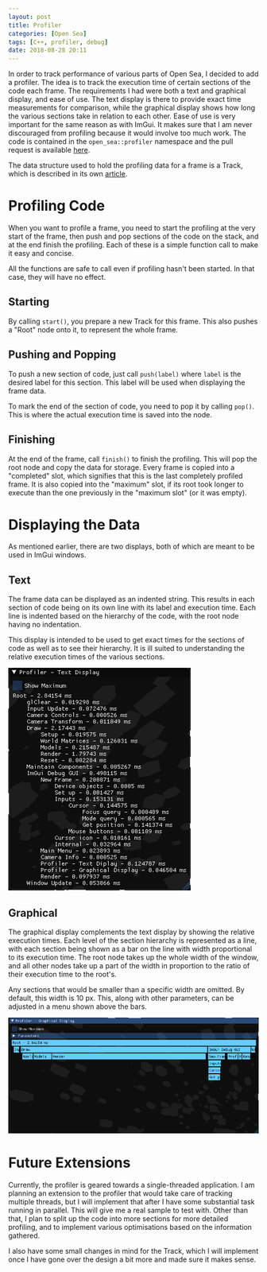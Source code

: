 ```yaml
---
layout: post
title: Profiler
categories: [Open Sea]
tags: [C++, profiler, debug]
date: 2018-08-28 20:11
---
```

In order to track performance of various parts of Open Sea, I decided to add a profiler.
The idea is to track the execution time of certain sections of the code each frame.
The requirements I had were both a text and graphical display, and ease of use.
The text display is there to provide exact time measurements for comparison, while the graphical display shows how long the various sections take in relation to each other.
Ease of use is very important for the same reason as with ImGui.
It makes sure that I am never discouraged from profiling because it would involve too much work.
The code is contained in the `open_sea::profiler` namespace and the pull request is available [here][0].

The data structure used to hold the profiling data for a frame is a Track, which is described in its own [article][1].

# Profiling Code
When you want to profile a frame, you need to start the profiling at the very start of the frame, then push and pop sections of the code on the stack, and at the end finish the profiling.
Each of these is a simple function call to make it easy and concise.

All the functions are safe to call even if profiling hasn't been started.
In that case, they will have no effect.

## Starting
By calling `start()`, you prepare a new Track for this frame.
This also pushes a "Root" node onto it, to represent the whole frame.

## Pushing and Popping
To push a new section of code, just call `push(label)` where `label` is the desired label for this section.
This label will be used when displaying the frame data.

To mark the end of the section of code, you need to pop it by calling `pop()`.
This is where the actual execution time is saved into the node.

## Finishing
At the end of the frame, call `finish()` to finish the profiling.
This will pop the root node and copy the data for storage.
Every frame is copied into a "completed" slot, which signifies that this is the last completely profiled frame.
It is also copied into the "maximum" slot, if its root took longer to execute than the one previously in the "maximum slot" (or it was empty).

# Displaying the Data
As mentioned earlier, there are two displays, both of which are meant to be used in ImGui windows.

## Text
The frame data can be displayed as an indented string.
This results in each section of code being on its own line with its label and execution time.
Each line is indented based on the hierarchy of the code, with the root node having no indentation.

This display is intended to be used to get exact times for the sections of code as well as to see their hierarchy.
It is ill suited to understanding the relative execution times of the various sections.

![Profiler text interface](/images/profiler_text.png "Profiler text interface")

## Graphical
The graphical display complements the text display by showing the relative execution times.
Each level of the section hierarchy is represented as a line, with each section being shown as a bar on the line with width proportional to its execution time.
The root node takes up the whole width of the window, and all other nodes take up a part of the width in proportion to the ratio of their execution time to the root's.

Any sections that would be smaller than a specific width are omitted.
By default, this width is 10 px.
This, along with other parameters, can be adjusted in a menu shown above the bars.

![Profiler graphical interface](/images/profiler_graphical.png "Profiler graphical interface")

# Future Extensions
Currently, the profiler is geared towards a single-threaded application.
I am planning an extension to the profiler that would take care of tracking multiple threads, but I will implement that after I have some substantial task running in parallel.
This will give me a real sample to test with.
Other than that, I plan to split up the code into more sections for more detailed profiling, and to implement various optimisations based on the information gathered.

I also have some small changes in mind for the Track, which I will implement once I have gone over the design a bit more and made sure it makes sense.

[0]: https://github.com/pilif0/open-sea/pull/21
[1]: https://smola.me/blog/2018/7/7/track-tree-stack-hybrid
